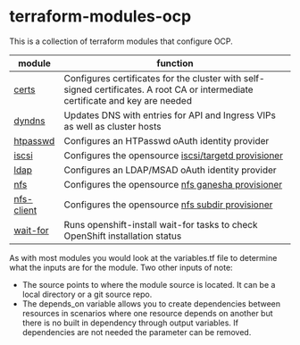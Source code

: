 # terraform-modules-ocp
This is a collection of terraform modules that configure OCP.

| module | function        |
|----------------|--------------|
| [certs](certs/README.md)   | Configures certificates for the cluster with self-signed certificates. A root CA or intermediate certificate and key are needed |
| [dyndns](dyndns/README.md)  | Updates DNS with entries for API and Ingress VIPs as well as cluster hosts |
| [htpasswd](httpasswd/README.md) | Configures an HTPasswd oAuth identity provider     |
| [iscsi](iscsi/README.md) | Configures the opensource [iscsi/targetd provisioner](https://github.com/kubernetes-retired/external-storage/tree/master/iscsi/targetd) |
| [ldap](ldap/README.md) | Configures an LDAP/MSAD oAuth identity provider |
| [nfs](nfs/README.md) | Configures the opensource [nfs ganesha provisioner](https://github.com/kubernetes-sigs/nfs-ganesha-server-and-external-provisioner) |
| [nfs-client](nfs-client/README.md) | Configures the opensource [nfs subdir provisioner](https://github.com/kubernetes-sigs/nfs-subdir-external-provisioner) |
| [wait-for](wait-for/README.md) | Runs openshift-install wait-for tasks to check OpenShift installation status |

As with most modules you would look at the variables.tf file to determine what the inputs are for the module. Two other inputs of note:
- The source points to where the module source is located. It can be a local directory or a git source repo.
- The depends_on variable allows you to create dependencies between resources in scenarios where one resource depends on another but there is no built in dependency through output variables. If dependencies are not needed the parameter can be removed. 
